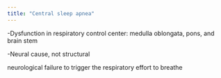 ```yaml
---
title: "Central sleep apnea"
---
```

-Dysfunction in respiratory control center: medulla oblongata, pons, and brain stem

-Neural cause, not structural

neurological failure to trigger the respiratory effort to breathe

